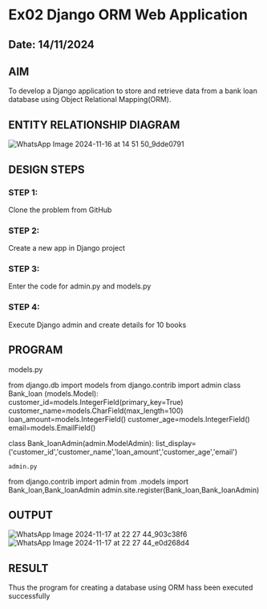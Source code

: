 # Ex02 Django ORM Web Application
## Date: 14/11/2024

## AIM
To develop a Django application to store and retrieve data from a bank loan database using Object Relational Mapping(ORM).

## ENTITY RELATIONSHIP DIAGRAM
![WhatsApp Image 2024-11-16 at 14 51 50_9dde0791](https://github.com/user-attachments/assets/c16436e4-8162-47c2-a74b-459cf969db22)



## DESIGN STEPS

### STEP 1:
Clone the problem from GitHub

### STEP 2:
Create a new app in Django project

### STEP 3:
Enter the code for admin.py and models.py

### STEP 4:
Execute Django admin and create details for 10 books

## PROGRAM
models.py



from django.db import models
from django.contrib import admin
class Bank_loan (models.Model):
    customer_id=models.IntegerField(primary_key=True)
    customer_name=models.CharField(max_length=100)
    loan_amount=models.IntegerField()
    customer_age=models.IntegerField()
    email=models.EmailField()

class Bank_loanAdmin(admin.ModelAdmin):
    list_display=('customer_id','customer_name','loan_amount','customer_age','email')



    admin.py



    
from django.contrib import admin
from .models import Bank_loan,Bank_loanAdmin
admin.site.register(Bank_loan,Bank_loanAdmin)

## OUTPUT

![WhatsApp Image 2024-11-17 at 22 27 44_903c38f6](https://github.com/user-attachments/assets/aaf5cda7-21f7-41d2-9d34-3baf1d3a74b9)
![WhatsApp Image 2024-11-17 at 22 27 44_e0d268d4](https://github.com/user-attachments/assets/4337517b-879b-4369-b0ea-107f6c1a84b3)


## RESULT
Thus the program for creating a database using ORM hass been executed successfully
